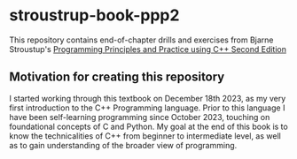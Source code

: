 # stroustrup-book-ppp2

This repository contains end-of-chapter drills and exercises from Bjarne Stroustup's [Programming Principles and Practice using C++ Second Edition](https://www.stroustrup.com/programming.html)

## Motivation for creating this repository
I started working through this textbook on December 18th 2023, as my very first introduction to the C++ Programming language. Prior to this language I have been self-learning programming since October 2023, touching on foundational concepts of C and Python. My goal at the end of this book is to know the technicalities of C++ from beginner to intermediate level, as well as to gain understanding of the broader view of programming.
